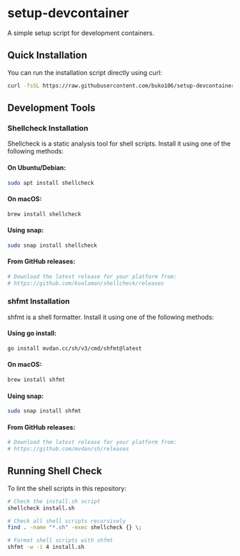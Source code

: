 # setup-devcontainer

A simple setup script for development containers.

## Quick Installation

You can run the installation script directly using curl:

```bash
curl -fsSL https://raw.githubusercontent.com/buko106/setup-devcontainer/main/install.sh | bash
```

## Development Tools

### Shellcheck Installation

Shellcheck is a static analysis tool for shell scripts. Install it using one of the following methods:

#### On Ubuntu/Debian:
```bash
sudo apt install shellcheck
```

#### On macOS:
```bash
brew install shellcheck
```

#### Using snap:
```bash
sudo snap install shellcheck
```

#### From GitHub releases:
```bash
# Download the latest release for your platform from:
# https://github.com/koalaman/shellcheck/releases
```

### shfmt Installation

shfmt is a shell formatter. Install it using one of the following methods:

#### Using go install:
```bash
go install mvdan.cc/sh/v3/cmd/shfmt@latest
```

#### On macOS:
```bash
brew install shfmt
```

#### Using snap:
```bash
sudo snap install shfmt
```

#### From GitHub releases:
```bash
# Download the latest release for your platform from:
# https://github.com/mvdan/sh/releases
```

## Running Shell Check

To lint the shell scripts in this repository:

```bash
# Check the install.sh script
shellcheck install.sh

# Check all shell scripts recursively
find . -name "*.sh" -exec shellcheck {} \;

# Format shell scripts with shfmt
shfmt -w -i 4 install.sh
```